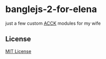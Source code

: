 # banglejs-2-for-elena #

just a few custom [ACCK](https://github.com/rozek/banglejs-2-analog-clock-construction-kit) modules for my wife

## License ##

[MIT License](LICENSE.md)
